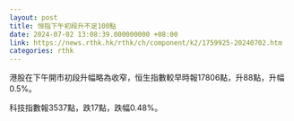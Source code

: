 ```yaml
---
layout: post
title: 恒指下午初段升不足100點
date: 2024-07-02 13:08:39.000000000 +08:00
link: https://news.rthk.hk/rthk/ch/component/k2/1759925-20240702.htm
categories: rthk
---
```


港股在下午開市初段升幅略為收窄，恒生指數較早時報17806點，升88點，升幅0.5%。

科技指數報3537點，跌17點，跌幅0.48%。
